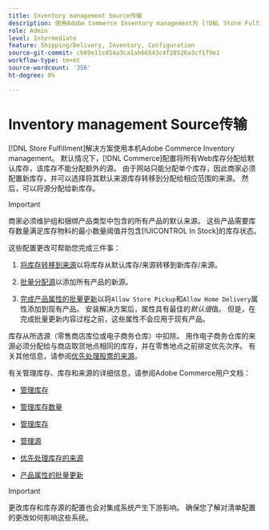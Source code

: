 ```yaml
---
title: Inventory management Source传输
description: 使用Adobe Commerce Inventory management为 [!DNL Store Fulfillment solution] 配置库存。 设置新库存并从默认库存中转移库存，以便将其分配给为启用“商店履行”解决方案所需的商店提货功能而配置的来源。
role: Admin
level: Intermediate
feature: Shipping/Delivery, Inventory, Configuration
source-git-commit: cb69e11cd54a3ca1ab66543c4f28526a3cf1f9e1
workflow-type: tm+mt
source-wordcount: '356'
ht-degree: 0%

---
```



# Inventory management Source传输

[!DNL Store Fulfillment]解决方案使用本机Adobe Commerce Inventory management。 默认情况下，[!DNL Commerce]配置将所有Web库存分配给默认库存，该库存不能分配额外的源。 由于网站只能分配单个库存，因此商家必须配置新库存，并可以选择将其默认来源库存转移到分配给相应范围的来源。 然后，可以将源分配给新库存。

>[!IMPORTANT]
>
>商家必须维护组和捆绑产品类型中包含的所有产品的默认来源。 这些产品需要库存数量满足库存物料的最小数量阈值并包含[!UICONTROL In Stock]的库存状态。

这些配置更改可帮助您完成三件事：

1. [将库存转移到来源](https://experienceleague.adobe.com/en/docs/commerce-admin/inventory/quantities/inventory-transfer)以将库存从默认库存/来源转移到新库存/来源。

1. [批量分配源](https://experienceleague.adobe.com/en/docs/commerce-admin/inventory/quantities/bulk-assignment)以添加所有产品的新源。

1. [完成产品属性的批量更新](https://experienceleague.adobe.com/en/docs/commerce-admin/catalog/product-attributes/create/bulk-product-attribute-update)以将`Allow Store Pickup`和`Allow Home Delivery`属性添加到现有产品。 安装解决方案后，属性具有最佳的&#x200B;*默认值*&#x200B;值。 但是，在完成批量更新内容过程之前，这些属性不会应用于现有产品。

库存从所选源（零售商店库位或电子商务仓库）中扣除。 用作电子商务仓库的来源必须分配给与商店取货地点相同的库存，并在零售地点之前排定优先次序。 有关其他信息，请参阅[优先处理股票的来源](https://experienceleague.adobe.com/en/docs/commerce-admin/inventory/stocks/stocks-prioritize-sources)。

有关管理库存、库存和来源的详细信息，请参阅Adobe Commerce用户文档：

- [管理库存](https://experienceleague.adobe.com/en/docs/commerce-admin/inventory/introduction)

- [管理库存数量](https://experienceleague.adobe.com/en/docs/commerce-admin/inventory/quantities/quantities-manage)

- [管理库存](https://experienceleague.adobe.com/en/docs/commerce-admin/inventory/stocks/stocks-manage)

- [管理源](https://experienceleague.adobe.com/en/docs/commerce-admin/inventory/sources/sources-manage)

- [优先处理库存的来源](https://experienceleague.adobe.com/en/docs/commerce-admin/inventory/stocks/stocks-prioritize-sources)

- [产品属性的批量更新](https://experienceleague.adobe.com/en/docs/commerce-admin/catalog/product-attributes/create/bulk-product-attribute-update)


>[!IMPORTANT]
>
>更改库存和库存源的配置也会对集成系统产生下游影响。 确保您了解对清单配置的更改如何影响这些系统。
